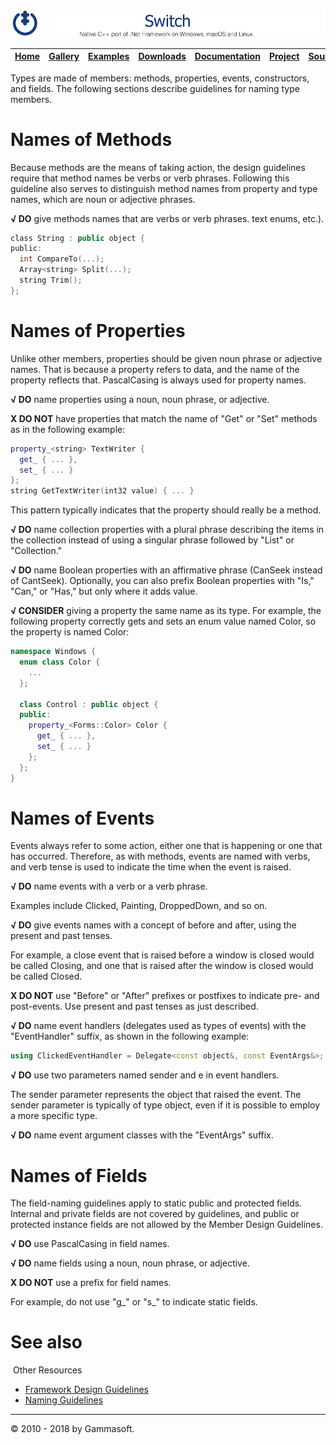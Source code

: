 ![Switch Header](Pictures/SwitchNativeC++port.png)

| [Home](Home.md) | [Gallery](Gallery.md) | [Examples](Examples.md) | [Downloads](Downloads.md) | [Documentation](Documentation.md) | [Project](https://sourceforge.net/projects/switchpro) | [Source](https://github.com/gammasoft71/switch) | [License](License.md) | [Contact](Contact.md) | [Gammasoft](https://gammasoft71.wixsite.com/gammasoft) |
|-----------------|-----------------------|-------------------------|-------------------------|-----------------------------------|-------------------------------------------------------|-------------------------------------------------|-----------------------|-----------------------|---------------------------------------------------------|

Types are made of members: methods, properties, events, constructors, and fields. The following sections describe guidelines for naming type members.

# Names of Methods

Because methods are the means of taking action, the design guidelines require that method names be verbs or verb phrases. Following this guideline also serves to distinguish method names from property and type names, which are noun or adjective phrases.

**√ DO** give methods names that are verbs or verb phrases. 
​text enums, etc.).

```c++
​class String : public object {
​public:
  int CompareTo(...);
  Array<string> Split(...);
  string Trim();
};
```

# Names of Properties

Unlike other members, properties should be given noun phrase or adjective names. That is because a property refers to data, and the name of the property reflects that. PascalCasing is always used for property names.

**√ DO** name properties using a noun, noun phrase, or adjective.

**X DO NOT** have properties that match the name of "Get" or "Set" methods as in the following example: 

```c++
property_<string> TextWriter {
  get_ { ... },
  set_ { ... }
};
string GetTextWriter(int32 value) { ... }
```

This pattern typically indicates that the property should really be a method.

**√ DO** name collection properties with a plural phrase describing the items in the collection instead of using a singular phrase followed by "List" or "Collection."

**√ DO** name Boolean properties with an affirmative phrase (CanSeek instead of CantSeek). Optionally, you can also prefix Boolean properties with "Is," "Can," or "Has," but only where it adds value.

**√ CONSIDER** giving a property the same name as its type.
For example, the following property correctly gets and sets an enum value named Color, so the property is named Color:

```c++
namespace Windows {
  enum class Color {
    ...
  };
​
  class Control : public object {
  public:
    property_<Forms::Color> Color {
      get_ { ... },
      set_ { ... }
    };
  };
}
```

# Names of Events

Events always refer to some action, either one that is happening or one that has occurred. Therefore, as with methods, events are named with verbs, and verb tense is used to indicate the time when the event is raised.

**√ DO** name events with a verb or a verb phrase.

Examples include Clicked, Painting, DroppedDown, and so on.

**√ DO** give events names with a concept of before and after, using the present and past tenses.

For example, a close event that is raised before a window is closed would be called Closing, and one that is raised after the window is closed would be called Closed.

**X DO NOT** use "Before" or "After" prefixes or postfixes to indicate pre- and post-events. Use present and past tenses as just described.

**√ DO** name event handlers (delegates used as types of events) with the "EventHandler" suffix, as shown in the following example:

```c++
using ClickedEventHandler = Delegate<const object&, const EventArgs&>;
```
**√ DO** use two parameters named sender and e in event handlers.

The sender parameter represents the object that raised the event. The sender parameter is typically of type object, even if it is possible to employ a more specific type.

**√ DO** name event argument classes with the "EventArgs" suffix.

# Names of Fields

The field-naming guidelines apply to static public and protected fields. Internal and private fields are not covered by guidelines, and public or protected instance fields are not allowed by the Member Design Guidelines.

**√ DO** use PascalCasing in field names.

**√ DO** name fields using a noun, noun phrase, or adjective.

**X DO NOT** use a prefix for field names.

For example, do not use "g_" or "s_" to indicate static fields.

# See also
​
Other Resources

* [Framework Design Guidelines](FrameworkDesignGuidelines.md)
* [Naming Guidelines](NamingGuidelines.md)

______________________________________________________________________________________________

© 2010 - 2018 by Gammasoft.
